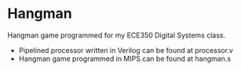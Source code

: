 Hangman
==================
Hangman game programmed for my ECE350 Digital Systems class.
* Pipelined processor written in Verilog can be found at processor.v
* Hangman game programmed in MIPS can be found at hangman.s